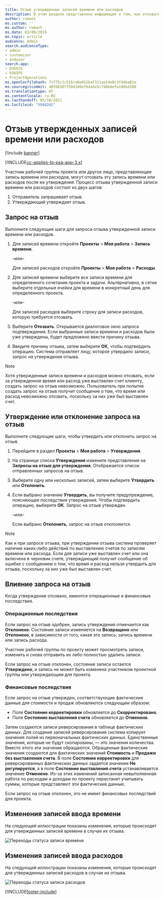 ```yaml
---
title: Отзыв утвержденных записей времени или расходов
description: В этом разделе представлена информация о том, как отозвать ранее утвержденную транзакцию времени или расходов.
author: rumant
ms.custom: ''
ms.author: rumant
ms.date: 03/08/2019
ms.topic: article
audience: Admin
search.audienceType:
- admin
- customizer
- enduser
search.app:
- D365CE
- D365PS
- ProjectOperations
ms.openlocfilehash: 71f75c1c516ca6e652baf311aa14e0c3fd4ba81e
ms.sourcegitcommit: 40f68387f594180af64a5e5c748b6efa188bd300
ms.translationtype: HT
ms.contentlocale: ru-RU
ms.lasthandoff: 05/10/2021
ms.locfileid: "5998202"
---
```

# <a name="recall-approved-time-or-expense-entries"></a>Отзыв утвержденных записей времени или расходов

[!include [banner](../includes/psa-now-project-operations.md)]

[!INCLUDE[cc-applies-to-psa-app-3.x](../includes/cc-applies-to-psa-app-3x.md)]

Участник рабочей группы проекта или другое лицо, представляющее запись времени или расходов, могут отозвать эту запись времени или расходов после ее утверждения. Процесс отзыва утвержденной записи времени или расходов состоит из двух шагов:

1. Отправитель запрашивает отзыв.
2. Утверждающий утверждает отзыв.

## <a name="request-a-recall"></a>Запрос на отзыв

Выполните следующие шаги для запроса отзыва утвержденной записи времени или расходов.

1. Для записей времени откройте **Проекты** \> **Моя работа** \> **Запись времени**.

    –или–

    Для записей расходов откройте **Проекты** \> **Моя работа** \> **Расходы**.

2. Для записей времени выберите все записи времени для определенного сочетания проекта и задачи. Альтернативно, в сетке выберите отдельные ячейки для времени в конкретный день для определенного проекта.

    –или–

    Для записей расходов выберите строку для записи расходов, которую требуется отозвать.

3. Выберите **Отозвать**. Открывается диалоговое окно запроса подтверждения. Если выбранные записи времени и расходов были уже утверждены, будет предложено ввести причину отзыва.
4. Введите причину отзыва, затем выберите **ОК**, чтобы подтвердить операцию. Система отправляет лицу, которое утвердило записи, запрос на утверждения отзыва.

> [!NOTE]
> Хотя утвержденные записи времени и расходов можно отозвать, если за утвержденное время или расход уже выставлен счет клиенту, создать запрос на отзыв невозможно. Пользователь при попытке создать запрос на отзыв получит сообщение о том, что время или расход невозможно отозвать, поскольку за них уже был выставлен счет.

## <a name="approve-or-reject-a-recall-request"></a>Утверждение или отклонение запроса на отзыв

Выполните следующие шаги, чтобы утвердить или отклонить запрос на отзыв.

1. Перейдите в раздел **Проекты** \> **Моя работа** \> **Утверждения**.
2. На странице списка **Утверждения** измените представление на **Запросы на отзыв для утверждения**. Отображается список отправленных запросов на отзыв.
3. Выберите одну или несколько записей, затем выберите **Утвердить** или **Отклонить**.
4. Если выбрано значение **Утвердить**, вы получите предупреждение, поясняющее последствия утверждения. Чтобы подтвердить операцию, выберите **ОК**. Запрос на отзыв утвержден.

    –или–

    Если выбрано **Отклонить**, запрос на отзыв отклоняется.

> [!NOTE]
> Как и при запросе отзыва, при утверждении отзыва система проверяет наличие каких-либо действий по выставлению счетов по записям времени или расхода. Если для записи уже выставлен счет или она включена в черновик счете, утверждающий получит сообщение об ошибке с сообщением о том, что время и расход нельзя утвердить для отзыва, поскольку за них уже был выставлен счет.

## <a name="impact-of-a-recall-request"></a>Влияние запроса на отзыв

Когда утверждение отозвано, имеются операционные и финансовые последствия.

### <a name="operational-impact"></a>Операционные последствия

Если запрос на отзыв одобрен, запись утверждения отмечается как **Отклонено**. Состояние записи изменяется на **Возвращено** или **Отклонено**, в зависимости от того, какая это запись: запись времени или запись расхода.

Участник рабочей группы по проекту может просмотреть записи, изменить и снова отправить их либо полностью удалить записи.

Если запрос на отзыв отклонен, состояние записи остается **Утверждено**, и запись не может быть изменена участником проектной группы или утверждающим для проекта.

### <a name="financial-impact"></a>Финансовые последствия

Если запрос на отзыв утвержден, соответствующие фактические данные для стоимости и продаж обновляются следующим образом:

- Поле **Состояние корректировки** обновляется до **Скорректировано**.
- Поле **Состояние выставления счета** обновляется до **Отменено**.

Затем создаются записи реверсирования в таблице фактических данных. Для создания записей реверсирования система копирует значения полей из первоначальных фактических данных. Единственные значения, которые не будут скопированы, — это значения количества. Вместо этого эти значения обращаются. Обращенные фактические значения создаются для фактических значений **Стоимость** и **Продажи без выставления счета**. В поле **Состояние корректировки** для реверсированных фактических данных задается значение **Не регулируется**, а в поле **Состояние выставления счета** устанавливается значение **Отменено**. Из-за этих изменений записанная невыполненная работа по расходам и доходам по проекту перестанет учитывать суммы, которые представляют эти фактические данные.

Если запрос на отзыв отклонен, это не имеет финансовых последствий для проекта.

## <a name="changes-to-time-entry-records"></a>Изменения записей ввода времени

На следующей иллюстрации показаны изменения, которые происходят для утвержденных записей времени в случае их отзыва.

![Переходы статуса записи времени](media/TimeEntryStateTransitions.png)

## <a name="changes-to-expense-entry-records"></a>Изменения записей ввода расходов

На следующей иллюстрации показаны изменения, которые происходят для утвержденных записей расходов в случае их отзыва.

![Переходы статуса записи расходов](media/ExpenseEntryStateTransitions.png)


[!INCLUDE[footer-include](../includes/footer-banner.md)]